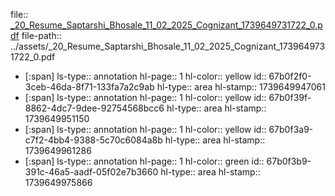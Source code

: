 file:: [_20_Resume_Saptarshi_Bhosale_11_02_2025_Cognizant_1739649731722_0.pdf](../assets/_20_Resume_Saptarshi_Bhosale_11_02_2025_Cognizant_1739649731722_0.pdf)
file-path:: ../assets/_20_Resume_Saptarshi_Bhosale_11_02_2025_Cognizant_1739649731722_0.pdf

- [:span]
  ls-type:: annotation
  hl-page:: 1
  hl-color:: yellow
  id:: 67b0f2f0-3ceb-46da-8f71-133fa7a2c9ab
  hl-type:: area
  hl-stamp:: 1739649947061
- [:span]
  ls-type:: annotation
  hl-page:: 1
  hl-color:: yellow
  id:: 67b0f39f-8862-4dc7-9dee-92754568bcc6
  hl-type:: area
  hl-stamp:: 1739649951150
- [:span]
  ls-type:: annotation
  hl-page:: 1
  hl-color:: yellow
  id:: 67b0f3a9-c7f2-4bb4-9388-5c70c6084a8b
  hl-type:: area
  hl-stamp:: 1739649961286
- [:span]
  ls-type:: annotation
  hl-page:: 1
  hl-color:: green
  id:: 67b0f3b9-391c-46a5-aadf-05f02e7b3660
  hl-type:: area
  hl-stamp:: 1739649975866